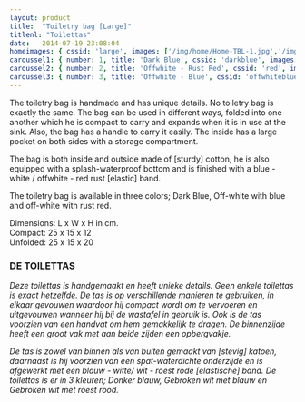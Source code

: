 ```yaml
---
layout: product
title:  "Toiletry bag [Large]"
titlenl: "Toilettas"
date:   2014-07-19 23:08:04
homeimages: { cssid: 'large', images: ['/img/home/Home-TBL-1.jpg','/img/home/Home-TBL-2.jpg'] }
caroussel1: { number: 1, title: 'Dark Blue', cssid: 'darkblue', images: ['/img/tbl/blue/TBL01-01.jpg','/img/tbl/blue/TBL01-02.jpg','/img/tbl/blue/TBL01-03.jpg','/img/tbl/blue/TBL01-04.jpg','/img/tbl/blue/TBL01-05.jpg']}
caroussel2: { number: 2, title: 'Offwhite - Rust Red', cssid: 'red', images: ['/img/tbl/red/TBL02-01.jpg','/img/tbl/red/TBL02-02.jpg','/img/tbl/red/TBL02-03.jpg','/img/tbl/red/TBL02-04.jpg','/img/tbl/red/TBL02-05.jpg','/img/tbl/red/TBL02-06.jpg']}
caroussel3: { number: 3, title: 'Offwhite - Blue', cssid: 'offwhiteblue', images: ['/img/tbl/whiteblue/TBL03-01.jpg','/img/tbl/whiteblue/TBL03-02.jpg','/img/tbl/whiteblue/TBL03-03.jpg','/img/tbl/whiteblue/TBL03-04.jpg','/img/tbl/whiteblue/TBL03-05.jpg','/img/tbl/whiteblue/TBL03-06.jpg']}
---
```

The toiletry bag is handmade and has unique details. No toiletry bag is exactly the same. The bag can be used in different ways, folded into one another which he is compact to carry and expands when it is in use at the sink. Also, the bag has a handle to carry it easily. The inside has a large pocket on both sides with a storage compartment.

The bag is both inside and outside made of [sturdy] cotton, he is also equipped with a splash-waterproof bottom and is finished with a blue - white / offwhite - red rust [elastic] band.

The toiletry bag is available in three colors; Dark Blue, Off-white with blue and off-white with rust red.

Dimensions: L x W x H in cm.<br/>
Compact: 25 x 15 x 12<br/>
Unfolded: 25 x 15 x 20<br/>

### DE TOILETTAS

*Deze toilettas is handgemaakt en heeft unieke details. Geen enkele toilettas is exact hetzelfde. De tas is op verschillende manieren te gebruiken, in elkaar gevouwen  waardoor hij compact wordt om te vervoeren en uitgevouwen wanneer hij bij de wastafel in gebruik is. Ook is de tas voorzien van een handvat om hem gemakkelijk te dragen.  De binnenzijde heeft een groot vak met aan beide zijden een  opbergvakje.*

*De tas is zowel van binnen als van buiten gemaakt van [stevig] katoen, daarnaast is hij voorzien van een spat-waterdichte onderzijde en is afgewerkt met een blauw - witte/ wit - roest rode [elastische] band. De toilettas is er in 3 kleuren; Donker blauw, Gebroken wit met blauw en Gebroken wit met roest rood.*
